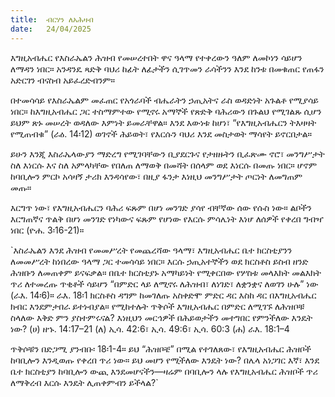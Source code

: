 ```yaml
---
title:  ብርሃን ለአሕዛብ
date:   24/04/2025
---
```


እግዚአብሔር የእስራኤልን ሕዝብ የመሠረተበት ዋና ዓላማ የተቀረውን ዓለም ለመኮነን ሳይሆን ለማዳን ነበር። አንዳንዴ ጻድቅ ባህሪ ከፊት ለፊታችን ሲገጥመን ራሳችንን እንደ ከንቱ በመቁጠር የጠፋን አድርገን ብናስብ አይፈረድብንም።

በተመሳሳይ የእስራኤልም መፈጠር የአጎራባች ብሔራትን ኃጢአትና ራስ ወዳድነት አጉልቶ የሚያሳይ ነበር። ከእግዚአብሔር ጋር ተስማምተው የሚኖሩ አማኞች የጽድቅ ባሕሪውን በጉልህ የሚገልጹ ሲሆን ይህም ጽኑ መሠረት ወዳለው እምነት ይመራቸዋል። እንደ እውነቱ ከሆነ፣ “የእግዚአብሔርን ትእዛዛት የሚጠብቁ” (ራዕ. 14፡12) ወገኖች ሕይወት፣ የእርሱን ባህሪ እንደ መስታወት ማሳየት ይኖርበታል።

ይሁን እንጂ እስራኤላውያን ማድረግ የሚገባቸውን ቢያደርጉና የታዘዙትን ቢፈጽሙ ኖሮ፣ መንግሥታት ስለ እነርሱ እና ስለ አምላካቸው የበለጠ ለማወቅ በመሻት በሰላም ወደ እነርሱ በመጡ ነበር። ሆኖም ከባቢሎን ምርኮ አሳዛኝ ታሪክ እንዳሳየው፣ በዚያ ፋንታ እነዚህ መንግሥታት ጦርነት ለመግጠም መጡ።

እርግጥ ነው፣ የእግዚአብሔርን ባሕሪ ፍጹም በሆነ መንገድ ያሳየ ብቸኛው ሰው የሱስ ነው። ልቦችን እርግጠኛና ጥልቅ በሆነ መንገድ የነካውና ፍጹም የሆነው የእርሱ ምሳሌነት እነሆ ለሰዎች የቀረበ ግብዣ ነበር (ዮሐ. 3፡16-21)።

`እስራኤልን እንደ ሕዝብ የመመሥረት የመጨረሻው ዓላማ፣ እግዚአብሔር ቤተ ክርስቲያንን ለመመሥረት ከነበረው ዓላማ ጋር ተመሳሳይ ነበር። እርሱ ኃጢአተኞችን ወደ ክርስቶስ ይስብ ዘንድ ሕዝቡን ለመጠቀም ይናፍቃል። በቤተ ክርስቲያኑ አማካይነት የሚቀርበው የሦስቱ መላእክት መልእክት ጥሪ ለተመረጡ ጥቂቶች ሳይሆን “በምድር ላይ ለሚኖሩ ለሕዝብ፣ ለነገድ፣ ለቋንቋና ለወገን ሁሉ” ነው (ራእ. 14፡6)። ራእ. 18፡1 ክርስቶስ ዳግም ከመገለጡ አስቀድሞ ምድር ዳር እስከ ዳር በእግዚአብሔር ክብር እንደምታበራ ይተነብያል። የሚከተሉት ጥቅሶች እግዚአብሔር በምድር ለሚገኙ ለሕዝቦቹ ስላለው እቅድ ምን ያስተምሩናል? እነዚህን መርኅዎች በሕይወታችን መተግበር የምንችለው እንዴት ነው?
(ሀ) ዘኁ. 14:17–21
(ለ) ኢሳ. 42:6፣ ኢሳ. 49:6፣ ኢሳ. 60:3
(ሐ) ራእ. 18:1–4

ጥቅሶቹን በድጋሚ ያንብቡ፡ 18፡1-4። ይህ “ሕዝቦቼ” በሚል የተገለጸው፣ የእግዚአብሔር ሕዝቦች ከባቢሎን እንዲወጡ የቀረበ ጥሪ ነው። ይህ መሆን የሚችለው እንዴት ነው? በሌላ አነጋገር እኛ፣ እንደ ቤተ ክርስቲያን ከባቢሎን ውጪ እንደመሆናችን—ዛሬም በባቢሎን ላሉ የእግዚአብሔር ሕዝቦች ጥሪ ለማቅረብ እርሱ እንዴት ሊጠቀምብን ይችላል?`